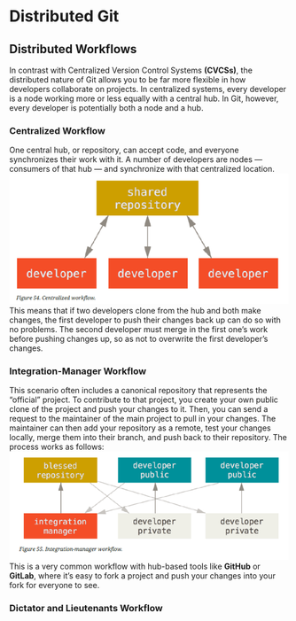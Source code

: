 # Distributed Git
## Distributed Workflows
In contrast with Centralized Version Control Systems **(CVCSs)**, the distributed nature of Git allows you to be far more flexible in how developers collaborate on projects. In centralized systems, every developer is a node working more or less equally with a central hub. In Git, however, every developer is potentially both a node and a hub.  
### Centralized Workflow
One central hub, or repository, can accept code, and everyone synchronizes their work with it. A number of developers are nodes — consumers of that hub — and synchronize with that centralized location.  
![image](https://github.com/bing1980/Pro-Git/blob/master/img/centralized_workflow.PNG)  
This means that if two developers clone from the hub and both make changes, the first developer to push their changes back up can do so with no problems. The second developer must merge in the first one’s work before pushing changes up, so as not to overwrite the first developer’s changes.  
### Integration-Manager Workflow
This scenario often includes a canonical repository that represents the “official” project. To contribute to that project, you create your own public clone of the project and push your changes to it. Then, you can send a request to the maintainer of the main project to pull in your changes. The maintainer can then add your repository as a remote, test your changes locally, merge them into their branch, and push back to their repository. The process works as follows:  
![image](https://github.com/bing1980/Pro-Git/blob/master/img/IM_workflow.PNG)  
This is a very common workflow with hub-based tools like **GitHub** or **GitLab**, where it’s easy to fork a project and push your changes into your fork for everyone to see.  
### Dictator and Lieutenants Workflow
